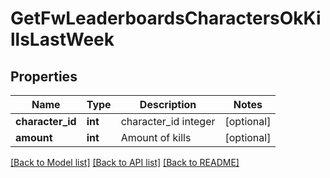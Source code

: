 # GetFwLeaderboardsCharactersOkKillsLastWeek

## Properties
Name | Type | Description | Notes
------------ | ------------- | ------------- | -------------
**character_id** | **int** | character_id integer | [optional] 
**amount** | **int** | Amount of kills | [optional] 

[[Back to Model list]](../README.md#documentation-for-models) [[Back to API list]](../README.md#documentation-for-api-endpoints) [[Back to README]](../README.md)


